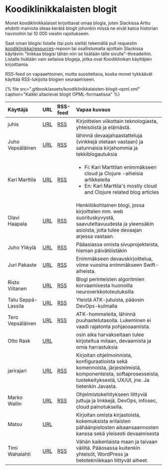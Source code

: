 # Koodiklinikkalaisten blogit

Monet koodiklinikkalaiset kirjoittavat omaa blogia, joten Slackissa Arttu ehdotti mainiota ideaa kerätä blogit johonkin missä ne eivät katoa historian havinoihin tai 10 000 viestin rajoitukseen.

Saat oman blogisi listalle \(tai pois sieltä\) tekemällä pull requestin [koodiklinikka/resources](https://github.com/koodiklinikka/resources/blob/master/koodiklinikkalaisten-blogit.md)-repoon tai osallistumalla ajoittain Slackissa käytäviin "linkkaa blogisi tähän niin se lisätään tälle sivulle"-threadeihin. Listalle lisätään vain sellaisia blogeja, jotka ovat Koodiklinikan käyttäjien kirjoittamia.

RSS-feed on vapaaehtoinen, mutta suositeltava, koska monet tykkäävät käyttää RSS-lukijoita blogien seuraamiseen.

{% file src=".gitbook/assets/koodiklinikkalaisten-blogit-opml.xml" caption="Kaikki allaolevat blogit OPML-formaatissa" %}

<table>
  <thead>
    <tr>
      <th style="text-align:left">K&#xE4;ytt&#xE4;j&#xE4;</th>
      <th style="text-align:left">URL</th>
      <th style="text-align:left">RSS-feed</th>
      <th style="text-align:left">Vapaa kuvaus</th>
    </tr>
  </thead>
  <tbody>
    <tr>
      <td style="text-align:left">juhis</td>
      <td style="text-align:left"><a href="https://hamatti.org/blog/">URL</a>
      </td>
      <td style="text-align:left"><a href="https://hamatti.org/feed/feed.xml">RSS</a>
      </td>
      <td style="text-align:left">Kirjoittelen viikottain teknologiasta, yhteis&#xF6;ist&#xE4; ja el&#xE4;m&#xE4;st&#xE4;.</td>
    </tr>
    <tr>
      <td style="text-align:left">Juho Veps&#xE4;l&#xE4;inen</td>
      <td style="text-align:left"><a href="https://survivejs.com/blog/">URL</a>
      </td>
      <td style="text-align:left"><a href="https://survivejs.com/atom.xml">RSS</a>
      </td>
      <td style="text-align:left">l&#xE4;hinn&#xE4; devaajahaastatteluja (vinkkej&#xE4; otetaan vastaan)
        ja satunnaisia kirjahommia ja tekkiblogautuksia</td>
    </tr>
    <tr>
      <td style="text-align:left">Kari Marttila</td>
      <td style="text-align:left"><a href="https://www.karimarttila.fi/">URL</a>
      </td>
      <td style="text-align:left"><a href="https://www.karimarttila.fi/feed.xml">RSS</a>
      </td>
      <td style="text-align:left">
        <p></p>
        <ul>
          <li>Fi: Kari Marttilan enimm&#xE4;kseen cloud ja Clojure -aiheisia artikkeleita</li>
          <li>En: Kari Marttila&apos;s mostly cloud and Clojure related blog articles</li>
        </ul>
      </td>
    </tr>
    <tr>
      <td style="text-align:left">Olavi Haapala</td>
      <td style="text-align:left"><a href="https://olavihaapala.fi/">URL</a>
      </td>
      <td style="text-align:left"><a href="https://olavihaapala.fi/feed.xml">RSS</a>
      </td>
      <td style="text-align:left">Henkil&#xF6;kohtainen blogi, jossa kirjoittelen mm. web suorituskyvyst&#xE4;,
        saavutettavuudesta ja yleens&#xE4;kin asioista, joita tulee devaajan arjessa
        vastaan.</td>
    </tr>
    <tr>
      <td style="text-align:left">Juho Ylikyl&#xE4;</td>
      <td style="text-align:left"><a href="https://koodihommia.blogspot.com/">URL</a>
      </td>
      <td style="text-align:left"><a href="https://koodihommia.blogspot.com/atom.xml">RSS</a>
      </td>
      <td style="text-align:left">P&#xE4;&#xE4;asiassa omista sivuprojekteista, hieman p&#xE4;iv&#xE4;t&#xF6;ist&#xE4;kin</td>
    </tr>
    <tr>
      <td style="text-align:left">Juri Pakaste</td>
      <td style="text-align:left"><a href="https://juripakaste.fi/">URL</a>
      </td>
      <td style="text-align:left"><a href="https://juripakaste.fi/atom.xml">RSS</a>
      </td>
      <td style="text-align:left">Enimm&#xE4;kseen devauskirjoittelua, viime vuosina enimm&#xE4;kseen Swift-aiheista.</td>
    </tr>
    <tr>
      <td style="text-align:left">Risto Viitanen</td>
      <td style="text-align:left"><a href="https://willitai.com/">URL</a>
      </td>
      <td style="text-align:left"><a href="https://willitai.com/atom.xml">RSS</a>
      </td>
      <td style="text-align:left">Blogi perinteisten algoritmien korvaamisesta huonoilla neuroverkkototeutuksilla</td>
    </tr>
    <tr>
      <td style="text-align:left">Tatu Sepp&#xE4;-Lassila</td>
      <td style="text-align:left"><a href="https://tatusl.dev/">URL</a>
      </td>
      <td style="text-align:left"><a href="https://tatusl.dev/posts/index.xml">RSS</a>
      </td>
      <td style="text-align:left">Yleist&#xE4; ATK-jutuista, p&#xE4;&#xE4;osin DevOps-kulmalla</td>
    </tr>
    <tr>
      <td style="text-align:left">Tero Veps&#xE4;l&#xE4;inen</td>
      <td style="text-align:left"><a href="https://www.vepsalainen.eu/">URL</a>
      </td>
      <td style="text-align:left"><a href="https://vepsalainen.eu/index.xml">RSS</a>
      </td>
      <td style="text-align:left">ATK-hommeleita, l&#xE4;hinn&#xE4; puuhastelutasolla. Lukeminen ei vaadi
        rajatonta pohjaosaamista.</td>
    </tr>
    <tr>
      <td style="text-align:left">Otto Rask</td>
      <td style="text-align:left"><a href="https://www.ottorask.com/">URL</a>
      </td>
      <td style="text-align:left"></td>
      <td style="text-align:left">osin aika harvakseltaan tulee kirjoteltua mitaan, devaamista ja omia harrastuksia</td>
    </tr>
    <tr>
      <td style="text-align:left">jarirajari</td>
      <td style="text-align:left"><a href="https://jarirajari.wordpress.com/">URL</a>
      </td>
      <td style="text-align:left"><a href="https://jarirajari.wordpress.com/feed/">RSS</a>
      </td>
      <td style="text-align:left">Kirjoitan ohjelmoinnista, konfiguraatioista sek&#xE4; komennoista, j&#xE4;rjestelmist&#xE4;,
        komponenteista, softaprosesseista, tuotekeityksest&#xE4;, UX/UI, jne. Ja
        tietenkin Javasta.</td>
    </tr>
    <tr>
      <td style="text-align:left">Marko Wallin</td>
      <td style="text-align:left"><a href="https://ruleoftech.com/">URL</a>
      </td>
      <td style="text-align:left"><a href="https://ruleoftech.com/feed">RSS</a>
      </td>
      <td style="text-align:left">Ohjelmistokehitykseen liittyvi&#xE4; juttuja ja linkkej&#xE4;, DevOps,
        infosec, cloud painotuksella.</td>
    </tr>
    <tr>
      <td style="text-align:left">Matsu</td>
      <td style="text-align:left"><a href="https://matsu.fi/">URL</a>
      </td>
      <td style="text-align:left"></td>
      <td style="text-align:left">Kirjoitan omista kirjastoista, kokemuksista erilaisten p&#xE4;h&#xE4;&#xE4;npistosten
        aikaansaannosten kanssa sek&#xE4; yleisesti devaamisesta</td>
    </tr>
    <tr>
      <td style="text-align:left">Timi Wahalahti</td>
      <td style="text-align:left"><a href="https://sipp.is/blog">URL</a>
      </td>
      <td style="text-align:left"><a href="https://sipp.is/feed">RSS</a>
      </td>
      <td style="text-align:left">V&#xE4;h&#xE4;n kaikenlaista maan ja taivaan v&#xE4;lilt&#xE4;. P&#xE4;&#xE4;osassa
        kuitenkin yhteis&#xF6;t, WordPress ja tietotekniikkaan liittyv&#xE4;t aiheet.</td>
    </tr>
  </tbody>
</table>

